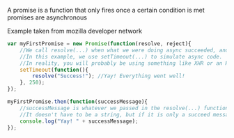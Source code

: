 A promise is a function that only fires once a certain condition is met
promises are asynchronous

Example taken from mozilla developer network
```javascript
var myFirstPromise = new Promise(function(resolve, reject){
    //We call resolve(...) when what we were doing async succeeded, and reject(...) when it failed.
    //In this example, we use setTimeout(...) to simulate async code. 
    //In reality, you will probably be using something like XHR or an HTML5 API.
    setTimeout(function(){
        resolve("Success!"); //Yay! Everything went well!
    }, 250);
});

myFirstPromise.then(function(successMessage){
    //successMessage is whatever we passed in the resolve(...) function above.
    //It doesn't have to be a string, but if it is only a succeed message, it probably will be.
    console.log("Yay! " + successMessage);
});
```

